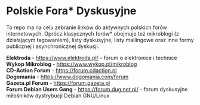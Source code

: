 # Polskie Fora* Dyskusyjne

To repo ma na celu zebranie linków do aktywnych polskich forów internetowych. Oprócz klasycznych forów* obejmuje też mikroblogi (z działającym tagowaniem), listy dyskusyjne, listy mailingowe oraz inne formy publicznej i asynchronicznej dyskusji.

**Elektroda** - https://www.elektroda.pl/ - forum o elektronice i technice  
**Wykop Mikroblog** - https://www.wykop.pl/mikroblog  
**CD-Action Forum** - https://forum.cdaction.pl  
**Dogomania** - https://www.dogomania.com/forum  
**Gazeta.pl Forum** - https://forum.gazeta.pl  
**Forum Debian Users Gang** - https://forum.dug.net.pl/ - forum dyskusyjne miłośników dystrybucji Debian GNU/Linux  
